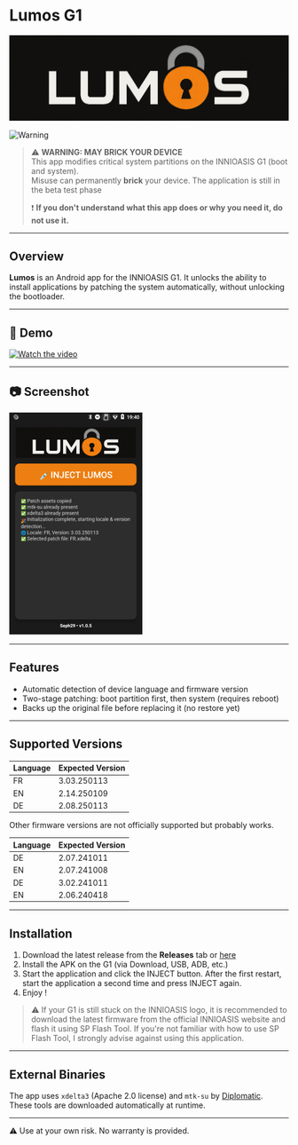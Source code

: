 # Lumos G1
![Logo](https://github.com/Seph29/Lumos-G1/blob/aade853dda2ed909629fa3b2e7afcab87efb9e8c/docs/logo.png)

![Warning](https://img.shields.io/badge/warning-system%20modification-critical?style=for-the-badge&color=red)

> ⚠️ **WARNING: MAY BRICK YOUR DEVICE**  
> This app modifies critical system partitions on the INNIOASIS G1 (boot and system).  
> Misuse can permanently **brick** your device.
> The application is still in the beta test phase
>
> ❗ **If you don't understand what this app does or why you need it, do not use it.**

---

## Overview

**Lumos** is an Android app for the INNIOASIS G1. It unlocks the ability to install applications by patching the system automatically, without unlocking the bootloader.

---

## 🎥 Demo

[![Watch the video](https://img.youtube.com/vi/F3ZEJCmKp9I/0.jpg)](https://www.youtube.com/watch?v=F3ZEJCmKp9I)

---

## 📷 Screenshot

<img src="https://github.com/Seph29/Lumos-G1/blob/aade853dda2ed909629fa3b2e7afcab87efb9e8c/docs/lumos.png" alt="Screen" width="240" height="400">

---
## Features

- Automatic detection of device language and firmware version
- Two-stage patching: boot partition first, then system (requires reboot)
- Backs up the original file before replacing it (no restore yet)

---

## Supported Versions

| Language | Expected Version |
|----------|------------------|
| FR       | 3.03.250113      |
| EN       | 2.14.250109      |
| DE       | 2.08.250113      |

Other firmware versions are not officially supported but probably works.

| Language | Expected Version |
|----------|------------------|
| DE       | 2.07.241011      |
| EN       | 2.07.241008      |
| DE       | 3.02.241011      |
| EN       | 2.06.240418      |

---

## Installation

1. Download the latest release from the **Releases** tab or [here](https://github.com/Seph29/Lumos-G1/releases/download/v1.0.5/lumos-v1.0.5.apk)
2. Install the APK on the G1 (via Download, USB, ADB, etc.)
3. Start the application and click the INJECT button. After the first restart, start the application a second time and press INJECT again.
4. Enjoy !

> ⚠️ If your G1 is still stuck on the INNIOASIS logo, it is recommended to download the latest firmware from the official INNIOASIS website and flash it using SP Flash Tool.
> If you're not familiar with how to use SP Flash Tool, I strongly advise against using this application.
---

## External Binaries

The app uses `xdelta3` (Apache 2.0 license) and `mtk-su` by [Diplomatic](https://forum.xda-developers.com/member.php?u=8132642).  
These tools are downloaded automatically at runtime.

---

⚠️ Use at your own risk. No warranty is provided.
